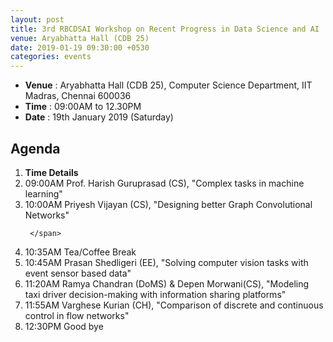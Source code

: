 ```yaml
---
layout: post
title: 3rd RBCDSAI Workshop on Recent Progress in Data Science and AI
venue: Aryabhatta Hall (CDB 25)
date: 2019-01-19 09:30:00 +0530
categories: events
---
```

<ul class="mb-5" >
	<li><b>Venue</b> : Aryabhatta Hall (CDB 25), Computer Science Department, IIT Madras, Chennai 600036 </li>
	 <li><b>Time</b> : 09:00AM to 12.30PM </li>
	 <li><b>Date</b> : 19th January 2019 (Saturday)</li>
</ul>

<h2 class="post-title text-center"> Agenda </h2>
<ol class="publications container mt-4">
  <li class="row">
    <span class="col-2 text-center"><strong> Time </strong> </span>
    <span class="col-10 text-center"><strong> Details</strong> </span>
  </li>
  <li class="row"> 
     <span class="col-2 text-center">
       09:00AM  
       </span>
       <span class="col-10"> Prof. Harish Guruprasad (CS), "Complex tasks in machine learning"
     </span>
  </li> <li class="row">
     <span class="col-2 text-center">
       10:00AM 
       </span> 
       <span class="col-10">
         Priyesh Vijayan (CS), "Designing better Graph Convolutional Networks"

     </span>
  </li> <li class="row">
     <span class="col-2 text-center">
       10:35AM 
       </span> <span class="col-10">  Tea/Coffee Break
     </span>
  </li> <li class="row">
     <span class="col-2 text-center">
       10:45AM 
       </span> <span class="col-10">
        Prasan Shedligeri (EE), "Solving computer vision tasks with event sensor based data"  
     </span>
  </li> <li class="row">
     <span class="col-2 text-center">
       11:20AM 
       </span> <span class="col-10">
       Ramya Chandran (DoMS) & Depen Morwani(CS), "Modeling taxi driver decision-making with information sharing platforms"
     </span>
  </li> <li class="row">
     <span class="col-2 text-center">
       11:55AM 
       </span> <span class="col-10">
       Varghese Kurian (CH), "Comparison of discrete and continuous control in flow networks"
     </span>
  </li> <li class="row">
     <span class="col-2 text-center">
       12:30PM 
       </span> <span class="col-10">
       Good bye
     </span>
  </li>
</ol>

